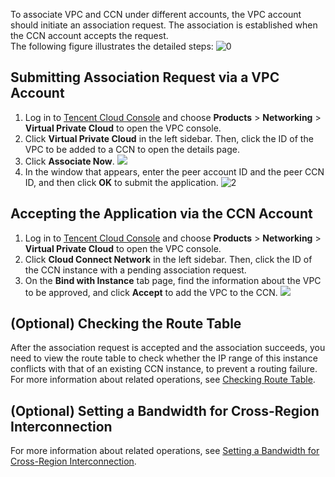 To associate VPC and CCN under different accounts, the VPC account should initiate an association request. The association is established when the CCN account accepts the request.  
The following figure illustrates the detailed steps:
![0](https://main.qcloudimg.com/raw/c351b9e558517ee4d432f16ef4bd5448.png)
## Submitting Association Request via a VPC Account
1. Log in to [Tencent Cloud Console](https://console.cloud.tencent.com/) and choose **Products** > **Networking** > **Virtual Private Cloud** to open the VPC console. 
2. Click **Virtual Private Cloud** in the left sidebar. Then, click the ID of the VPC to be added to a CCN to open the details page. 
3. Click **Associate Now**.
![](https://main.qcloudimg.com/raw/a17881a5c0441e3f1e834d8e7e0a0f98.png)
4. In the window that appears, enter the peer account ID and the peer CCN ID, and then click **OK** to submit the application.
 ![2](https://main.qcloudimg.com/raw/2a9c18546c2a1c0442564ff8445c438c.png)

## Accepting the Application via the CCN Account
1. Log in to [Tencent Cloud Console](https://console.cloud.tencent.com/) and choose **Products** > **Networking** > **Virtual Private Cloud** to open the VPC console. 
2. Click **Cloud Connect Network** in the left sidebar. Then, click the ID of the CCN instance with a pending association request. 
3. On the **Bind with Instance** tab page, find the information about the VPC to be approved, and click **Accept** to add the VPC to the CCN. 
![](https://main.qcloudimg.com/raw/00e77fe68fb24e1de8f3ead93fcbea46.png)

## (Optional) Checking the Route Table
After the association request is accepted and the association succeeds, you need to view the route table to check whether the IP range of this instance conflicts with that of an existing CCN instance, to prevent a routing failure. 
For more information about related operations, see [Checking Route Table](https://intl.cloud.tencent.com/document/product/1003/30066).

## (Optional) Setting a Bandwidth for Cross-Region Interconnection
For more information about related operations, see [Setting a Bandwidth for Cross-Region Interconnection](https://intl.cloud.tencent.com/document/product/1003/30073).
